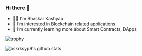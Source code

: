 ### Hi there 👋

- 👨‍💻 I'm Bhaskar Kashyap
- 🔭 I’m interested in Blockchain related applications
- 🌱 I’m currently learning more about Smart Contracts, DApps

![trophy](https://github-profile-trophy.vercel.app/?username=bskrksyp9&theme=onedark)

![bskrksyp9's github stats](https://github-readme-stats.vercel.app/api?username=bskrksyp9&show_icons=true&title_color=fff&icon_color=79ff97&text_color=9f9f9f&bg_color=151515)


<!--
**bskrksyp9/bskrksyp9** is a ✨ _special_ ✨ repository because its `README.md` (this file) appears on your GitHub profile.

Here are some ideas to get you started:

- 🔭 I’m currently working on ...
- 🌱 I’m currently learning ...
- 👯 I’m looking to collaborate on ...
- 🤔 I’m looking for help with ...
- 💬 Ask me about ...
- 📫 How to reach me: ...
- 😄 Pronouns: ...
- ⚡ Fun fact: ...
-->
